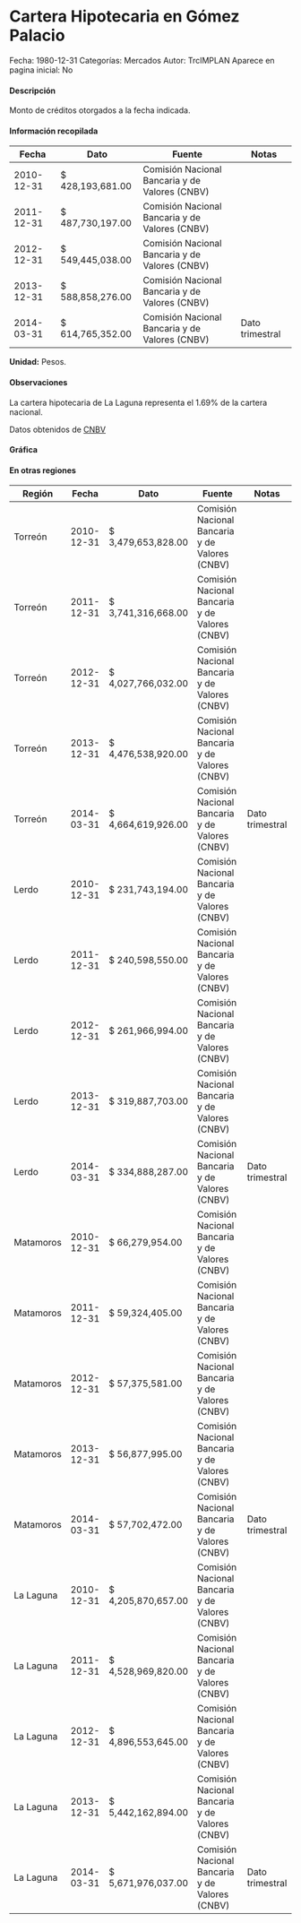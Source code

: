 Cartera Hipotecaria en Gómez Palacio
=====

Fecha: 1980-12-31
Categorías: Mercados
Autor: TrcIMPLAN
Aparece en pagina inicial: No

#### Descripción

Monto de créditos otorgados a la fecha indicada.

#### Información recopilada

<table class="table table-hover table-bordered matriz">
<thead>
<tr>
<th>Fecha</th>
<th>Dato</th>
<th>Fuente</th>
<th>Notas</th>
</tr>
</thead>
<tbody>
<tr>
<td>2010-12-31</td>
<td class="derecha">$ 428,193,681.00</td>
<td>Comisión Nacional Bancaria y de Valores (CNBV)</td>
<td></td>
</tr>
<tr>
<td>2011-12-31</td>
<td class="derecha">$ 487,730,197.00</td>
<td>Comisión Nacional Bancaria y de Valores (CNBV)</td>
<td></td>
</tr>
<tr>
<td>2012-12-31</td>
<td class="derecha">$ 549,445,038.00</td>
<td>Comisión Nacional Bancaria y de Valores (CNBV)</td>
<td></td>
</tr>
<tr>
<td>2013-12-31</td>
<td class="derecha">$ 588,858,276.00</td>
<td>Comisión Nacional Bancaria y de Valores (CNBV)</td>
<td></td>
</tr>
<tr>
<td>2014-03-31</td>
<td class="derecha">$ 614,765,352.00</td>
<td>Comisión Nacional Bancaria y de Valores (CNBV)</td>
<td>Dato trimestral</td>
</tr>
</tbody>
</table>

<b>Unidad:</b> Pesos.

#### Observaciones

La cartera hipotecaria de La Laguna representa el 1.69% de la cartera nacional. 

Datos obtenidos de [CNBV](http://portafoliodeinformacion.cnbv.gob.mx/bm1/Paginas/carteravivienda.aspx)

#### Gráfica

<div id="Morriswrmxwsjw" class="grafica"></div>
<script>
new Morris.Line({
element: 'Morriswrmxwsjw',
data: [{ fecha: '2010-12-31', dato: 428193681.00 },{ fecha: '2011-12-31', dato: 487730197.00 },{ fecha: '2012-12-31', dato: 549445038.00 },{ fecha: '2013-12-31', dato: 588858276.00 },{ fecha: '2014-03-31', dato: 614765352.00 }],
xkey: 'fecha',
ykeys: ['dato'],
labels: ['Dato'],
lineColors: ['#FF5B02'],
xLabelFormat: function(d) { return d.getDate()+'/'+(d.getMonth()+1)+'/'+d.getFullYear(); },
dateFormat: function(ts) { var d = new Date(ts); return d.getDate() + '/' + (d.getMonth() + 1) + '/' + d.getFullYear(); }
});
</script>

#### En otras regiones

<table class="table table-hover table-bordered matriz">
<thead>
<tr>
<th>Región</th>
<th>Fecha</th>
<th>Dato</th>
<th>Fuente</th>
<th>Notas</th>
</tr>
</thead>
<tbody>
<tr>
<td>Torreón</td>
<td>2010-12-31</td>
<td class="derecha">$ 3,479,653,828.00</td>
<td>Comisión Nacional Bancaria y de Valores (CNBV)</td>
<td></td>
</tr>
<tr>
<td>Torreón</td>
<td>2011-12-31</td>
<td class="derecha">$ 3,741,316,668.00</td>
<td>Comisión Nacional Bancaria y de Valores (CNBV)</td>
<td></td>
</tr>
<tr>
<td>Torreón</td>
<td>2012-12-31</td>
<td class="derecha">$ 4,027,766,032.00</td>
<td>Comisión Nacional Bancaria y de Valores (CNBV)</td>
<td></td>
</tr>
<tr>
<td>Torreón</td>
<td>2013-12-31</td>
<td class="derecha">$ 4,476,538,920.00</td>
<td>Comisión Nacional Bancaria y de Valores (CNBV)</td>
<td></td>
</tr>
<tr>
<td>Torreón</td>
<td>2014-03-31</td>
<td class="derecha">$ 4,664,619,926.00</td>
<td>Comisión Nacional Bancaria y de Valores (CNBV)</td>
<td>Dato trimestral</td>
</tr>
<tr>
<td>Lerdo</td>
<td>2010-12-31</td>
<td class="derecha">$ 231,743,194.00</td>
<td>Comisión Nacional Bancaria y de Valores (CNBV)</td>
<td></td>
</tr>
<tr>
<td>Lerdo</td>
<td>2011-12-31</td>
<td class="derecha">$ 240,598,550.00</td>
<td>Comisión Nacional Bancaria y de Valores (CNBV)</td>
<td></td>
</tr>
<tr>
<td>Lerdo</td>
<td>2012-12-31</td>
<td class="derecha">$ 261,966,994.00</td>
<td>Comisión Nacional Bancaria y de Valores (CNBV)</td>
<td></td>
</tr>
<tr>
<td>Lerdo</td>
<td>2013-12-31</td>
<td class="derecha">$ 319,887,703.00</td>
<td>Comisión Nacional Bancaria y de Valores (CNBV)</td>
<td></td>
</tr>
<tr>
<td>Lerdo</td>
<td>2014-03-31</td>
<td class="derecha">$ 334,888,287.00</td>
<td>Comisión Nacional Bancaria y de Valores (CNBV)</td>
<td>Dato trimestral</td>
</tr>
<tr>
<td>Matamoros</td>
<td>2010-12-31</td>
<td class="derecha">$ 66,279,954.00</td>
<td>Comisión Nacional Bancaria y de Valores (CNBV)</td>
<td></td>
</tr>
<tr>
<td>Matamoros</td>
<td>2011-12-31</td>
<td class="derecha">$ 59,324,405.00</td>
<td>Comisión Nacional Bancaria y de Valores (CNBV)</td>
<td></td>
</tr>
<tr>
<td>Matamoros</td>
<td>2012-12-31</td>
<td class="derecha">$ 57,375,581.00</td>
<td>Comisión Nacional Bancaria y de Valores (CNBV)</td>
<td></td>
</tr>
<tr>
<td>Matamoros</td>
<td>2013-12-31</td>
<td class="derecha">$ 56,877,995.00</td>
<td>Comisión Nacional Bancaria y de Valores (CNBV)</td>
<td></td>
</tr>
<tr>
<td>Matamoros</td>
<td>2014-03-31</td>
<td class="derecha">$ 57,702,472.00</td>
<td>Comisión Nacional Bancaria y de Valores (CNBV)</td>
<td>Dato trimestral</td>
</tr>
<tr>
<td>La Laguna</td>
<td>2010-12-31</td>
<td class="derecha">$ 4,205,870,657.00</td>
<td>Comisión Nacional Bancaria y de Valores (CNBV)</td>
<td></td>
</tr>
<tr>
<td>La Laguna</td>
<td>2011-12-31</td>
<td class="derecha">$ 4,528,969,820.00</td>
<td>Comisión Nacional Bancaria y de Valores (CNBV)</td>
<td></td>
</tr>
<tr>
<td>La Laguna</td>
<td>2012-12-31</td>
<td class="derecha">$ 4,896,553,645.00</td>
<td>Comisión Nacional Bancaria y de Valores (CNBV)</td>
<td></td>
</tr>
<tr>
<td>La Laguna</td>
<td>2013-12-31</td>
<td class="derecha">$ 5,442,162,894.00</td>
<td>Comisión Nacional Bancaria y de Valores (CNBV)</td>
<td></td>
</tr>
<tr>
<td>La Laguna</td>
<td>2014-03-31</td>
<td class="derecha">$ 5,671,976,037.00</td>
<td>Comisión Nacional Bancaria y de Valores (CNBV)</td>
<td>Dato trimestral</td>
</tr>
</tbody>
</table>

